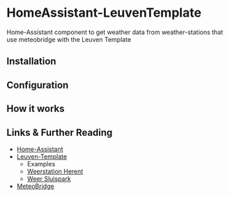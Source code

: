 # HomeAssistant-LeuvenTemplate
Home-Assistant component to get weather data from weather-stations that use meteobridge with the Leuven Template 

## Installation

## Configuration

## How it works


## Links & Further Reading

  * [Home-Assistant](https://www.home-assistant.io/)
  * [Leuven-Template](https://www.wxforum.net/index.php?topic=36504.0)
    * Examples
    * [Weerstation Herent](https://www.weerstation-herent.be/weather2/index.php)
    * [Weer Sluispark](https://weer.sluispark.be/)
  * [MeteoBridge](https://www.meteobridge.com/wiki/index.php/Home)